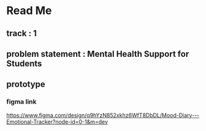 # Read Me

## track : 1

## problem statement : Mental Health Support for Students

## prototype
### figma link
https://www.figma.com/design/q9hYzN852xkhz6WfT8DbDL/Mood-Diary---Emotional-Tracker?node-id=0-1&m=dev
